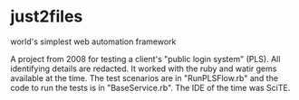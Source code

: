# just2files
world's simplest web automation framework

A project from 2008 for testing a client's "public login system" (PLS). All identifying details are redacted. It worked with the ruby and watir gems available at the time. The test scenarios are in "RunPLSFlow.rb" and the code to run the tests is in "BaseService.rb". The IDE of the time was SciTE.
